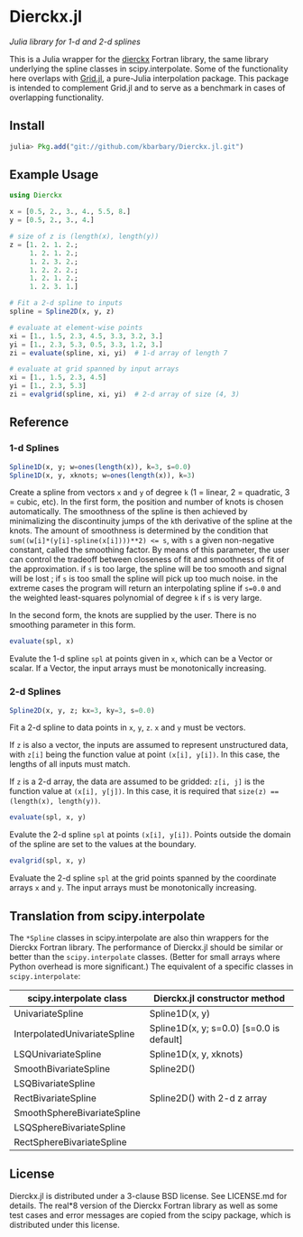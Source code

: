 Dierckx.jl
==========

*Julia library for 1-d and 2-d splines*

This is a Julia wrapper for the
[dierckx](http://www.netlib.org/dierckx/index.html) Fortran library,
the same library underlying the spline classes in scipy.interpolate.
Some of the functionality here overlaps with [Grid.jl](
https://github.com/timholy/Grid.jl), a pure-Julia interpolation
package. This package is intended to complement Grid.jl and to serve
as a benchmark in cases of overlapping functionality.

Install
-------

```julia
julia> Pkg.add("git://github.com/kbarbary/Dierckx.jl.git")
```

Example Usage
-------------

```julia
using Dierckx

x = [0.5, 2., 3., 4., 5.5, 8.]
y = [0.5, 2., 3., 4.]

# size of z is (length(x), length(y))
z = [1. 2. 1. 2.;
     1. 2. 1. 2.;
     1. 2. 3. 2.;
     1. 2. 2. 2.;
     1. 2. 1. 2.;
     1. 2. 3. 1.]

# Fit a 2-d spline to inputs
spline = Spline2D(x, y, z)

# evaluate at element-wise points
xi = [1., 1.5, 2.3, 4.5, 3.3, 3.2, 3.]
yi = [1., 2.3, 5.3, 0.5, 3.3, 1.2, 3.]
zi = evaluate(spline, xi, yi)  # 1-d array of length 7

# evaluate at grid spanned by input arrays
xi = [1., 1.5, 2.3, 4.5]
yi = [1., 2.3, 5.3]
zi = evalgrid(spline, xi, yi)  # 2-d array of size (4, 3)
```

Reference
---------

### 1-d Splines

```julia
Spline1D(x, y; w=ones(length(x)), k=3, s=0.0)
Spline1D(x, y, xknots; w=ones(length(x)), k=3)
```

Create a spline from vectors `x` and `y` of degree `k` (1 = linear, 2
= quadratic, 3 = cubic, etc). In the first form, the position and
number of knots is chosen automatically. The smoothness of the spline
is then achieved by minimalizing the discontinuity jumps of the `k`th
derivative of the spline at the knots. The amount of smoothness is
determined by the condition that `sum((w[i]*(y[i]-spline(x[i])))**2)
<= s`, with `s` a given non-negative constant, called the smoothing
factor. By means of this parameter, the user can control the tradeoff
between closeness of fit and smoothness of fit of the approximation.
if `s` is too large, the spline will be too smooth and signal will be
lost ; if `s` is too small the spline will pick up too much noise. in
the extreme cases the program will return an interpolating spline if
`s=0.0` and the weighted least-squares polynomial of degree `k` if `s`
is very large.

In the second form, the knots are supplied by the user. There is
no smoothing parameter in this form.

```julia
evaluate(spl, x)
```
Evalute the 1-d spline `spl` at points given in `x`, which can be a
Vector or scalar. If a Vector, the input arrays must be monotonically
increasing.

### 2-d Splines

```julia
Spline2D(x, y, z; kx=3, ky=3, s=0.0)
```

Fit a 2-d spline to data points in `x`, `y`, `z`. `x` and `y` must be
vectors.

If `z` is also a vector, the inputs are assumed to represent
unstructured data, with `z[i]` being the function value at point
`(x[i], y[i])`. In this case, the lengths of all inputs must match.

If `z` is a 2-d array, the data are assumed to be gridded: `z[i, j]`
is the function value at `(x[i], y[j])`. In this case, it is required
that `size(z) == (length(x), length(y))`.

```julia
evaluate(spl, x, y)
```

Evalute the 2-d spline `spl` at points `(x[i], y[i])`. Points outside
the domain of the spline are set to the values at the boundary.

```julia
evalgrid(spl, x, y)
```

Evaluate the 2-d spline `spl` at the grid points spanned by the
coordinate arrays `x` and `y`. The input arrays must be monotonically
increasing.

Translation from scipy.interpolate
----------------------------------

The `*Spline` classes in scipy.interpolate are also thin wrappers
for the Dierckx Fortran library. The performance of Dierckx.jl should
be similar or better than the `scipy.interpolate` classes. (Better for
small arrays where Python overhead is more significant.) The
equivalent of a specific classes in `scipy.interpolate`:

| scipy.interpolate class      | Dierckx.jl constructor method            |
| ---------------------------- | ---------------------------------------- |
| UnivariateSpline             | Spline1D(x, y)                           |
| InterpolatedUnivariateSpline | Spline1D(x, y; s=0.0) [s=0.0 is default] |
| LSQUnivariateSpline          | Spline1D(x, y, xknots)                   |
| SmoothBivariateSpline        | Spline2D()                               |
| LSQBivariateSpline           |                                          |
| RectBivariateSpline          | Spline2D() with 2-d z array              |
| SmoothSphereBivariateSpline  |                                          |
| LSQSphereBivariateSpline     |                                          |
| RectSphereBivariateSpline    |                                          |



License
-------

Dierckx.jl is distributed under a 3-clause BSD license. See LICENSE.md
for details. The real*8 version of the Dierckx Fortran library as well as
some test cases and error messages are copied from the scipy package,
which is distributed under this license.
